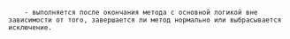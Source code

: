 		- выполняется после окончания метода с основной логикой вне зависимости от того, завершается ли метод нормально или выбрасывается исключение.